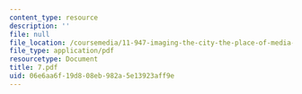 ```yaml
---
content_type: resource
description: ''
file: null
file_location: /coursemedia/11-947-imaging-the-city-the-place-of-media-in-city-design-and-development-fall-1998/06e6aa6f19d808eb982a5e13923aff9e_7.pdf
file_type: application/pdf
resourcetype: Document
title: 7.pdf
uid: 06e6aa6f-19d8-08eb-982a-5e13923aff9e
---
```

